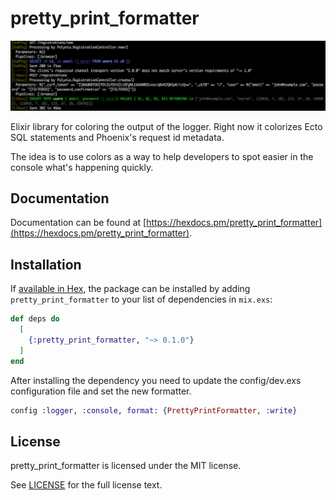 # pretty_print_formatter

![Screenshot](screenshot.png)

Elixir library for coloring the output of the logger. Right now it colorizes Ecto SQL statements and Phoenix's request id metadata.

The idea is to use colors as a way to help developers to spot easier in the console what's happening quickly.

## Documentation

Documentation can be found at [https://hexdocs.pm/pretty_print_formatter](https://hexdocs.pm/pretty_print_formatter).

## Installation

If [available in Hex](https://hex.pm/docs/publish), the package can be installed
by adding `pretty_print_formatter` to your list of dependencies in `mix.exs`:

```elixir
def deps do
  [
    {:pretty_print_formatter, "~> 0.1.0"}
  ]
end
```

After installing the dependency you need to update the config/dev.exs
configuration file and set the new formatter.


```elixir
config :logger, :console, format: {PrettyPrintFormatter, :write}
```

## License

pretty_print_formatter is licensed under the MIT license.

See [LICENSE](./LICENSE) for the full license text.
